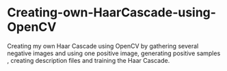 # Creating-own-HaarCascade-using-OpenCV
Creating my own Haar Cascade using OpenCV by gathering several negative images and using one positive image, generating positive samples , creating description files and training the Haar Cascade.
